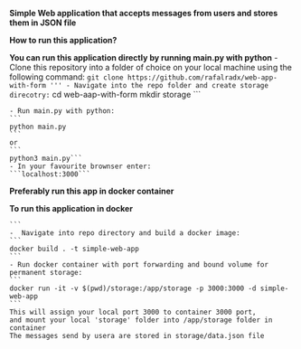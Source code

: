 **Simple Web application that accepts messages from users and stores them in JSON file**

**How to run this application?**

**You can run this application directly by running main.py with python**
    - Clone this repository into a folder of choice on your local machine using the following command:
    ```
    git clone https://github.com/rafalradx/web-app-with-form
    '''
    - Navigate into the repo folder and create storage direcotry:
    ```
    cd web-aap-with-form
    mkdir storage
    ```

    - Run main.py with python:
    ```
    python main.py
    ```
    or
    ```
    python3 main.py```
    - In your favourite brownser enter:
    ```localhost:3000```

**Preferably run this app in docker container**

**To run this application in docker**


    ```
    -  Navigate into repo directory and build a docker image:
    ```
    docker build . -t simple-web-app
    ```
    - Run docker container with port forwarding and bound volume for permanent storage:
    ```
    docker run -it -v $(pwd)/storage:/app/storage -p 3000:3000 -d simple-web-app
    ```
    This will assign your local port 3000 to container 3000 port, 
    and mount your local 'storage' folder into /app/storage folder in container
    The messages send by usera are stored in storage/data.json file